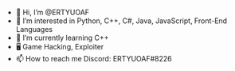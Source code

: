 - 👋 Hi, I’m @ERTYUOAF
- 👀 I’m interested in Python, C++, C#, Java, JavaScript, Front-End Languages  
- 🌱 I’m currently learning C++
- 🖥️ Game Hacking, Exploiter
- 📫 How to reach me Discord: ERTYUOAF#8226

<!---
ERTYUOAF/ERTYUOAF is a ✨ special ✨ repository because its `README.md` (this file) appears on your GitHub profile.
You can click the Preview link to take a look at your changes.
--->
